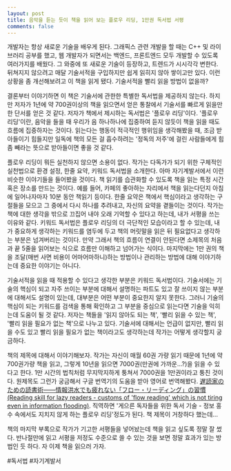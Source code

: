 ```yaml
---
layout: post
title: 음악을 듣는 듯이 책을 읽어 보는 플로우 리딩, 1만권 독서법 서평
comments: false
---
```

개발자는 항상 새로운 기술을 배우게 된다. 그래픽스 관련 개발을 할 때는 C++ 및 라이브러리 공부를 했고, 웹 개발자가 되면서는 백엔드, 프론트엔드 모두 개발할 수 있도록 여러가지를 배웠다. 그 와중에 또 새로운 기술이 등장하고, 트렌드가 시시각각 변한다. 뒤쳐지지 않으려고 매달 기술서적을 구입하지만 쉽게 읽히지 않아 쌓이고만 있다. 이런 상황을 좀 개선해보려고 이 책을 읽게 됐다. 기술서적을 빨리 읽을 방법이 없을까?  

결론부터 이야기하면 이 책은 기술서에 관한한 특별한 독서법을 제공하지 않는다. 하지만 저자가 1년에 약 700권이상의 책을 읽으면서 얻은 통찰에서 기술서를 빠르게 읽을만한 단서를 얻은 것 같다. 저자가 책에서 제시하는 독서법은 '플로우 리딩'이다. '플로우 리딩'이란, 음악을 들을 때 우리가 음 하나하나에 집중하여 듣지 않듯이 책을 읽을 때도 흐름에 집중하자는 것이다. 읽는다는 행동이 적극적인 행위임을 생각해봤을 때, 조금 받아들이기 힘들지만 일독에 책의 모든 걸 흡수하려는 '정독의 저주'에 걸린 사람들에게 힘 좀 빼라는 뜻으로 받아들이면 좋을 것 같다.  

플로우 리딩이 뭐든 실천하지 않으면 소용이 없다. 작가는 다독가가 되기 위한 구체적인 실천법으로 환경 설정, 한줄 요약, 키워드 독서법을 소개한다. 아마 자기계발서에서 이런 비슷한 이야기들을 들어봤을 것이다. 책 읽기를 습관화할 수 있도록 책을 읽는 특정 시간 혹은 장소를 만드는 것이다. 예를 들어, 카페의 좋아하는 자리에서 책을 읽는다던지 아침에 일어나자마자 10분 동안 책읽기 등이다. 한줄 요약은 책에서 핵심이라고 생각하는 구절들을 모으고 그 중에서 다시 하나를 추려내고, 자신의 요약을 곁들이는 것이다. 작가는 책에 대한 생각을 밖으로 끄집어 내야 오래 기억할 수 있다고 하는데, 내가 서평을 쓰는 이유와 같다. 키워드 독서법은 플로우 리딩의 더 극단적인 모습이라고 할 수 있는데, 내가 중요하게 생각하는 키워드를 염두에 두고 책의 머릿말을 읽은 뒤 필요없다고 생각하는 부분은 넘겨버리는 것이다. 만약 그래서 책의 흐름이 연결이 안된다면 소제목의 처음과 끝 5줄을 읽어보는 식으로 흐름만 이해하고 넘어가는 식이다. 마지막에는 1만 권의 책을 조달(매번 사면 비용이 어마어마하니)하는 방법이나 관리하는 방법에 대해 이야기하는데 중요한 이야기는 아니다.  

기술서적을 읽을 때 적용할 수 있다고 생각한 부분은 키워드 독서법이다. 기술서에는 기술의 핵심이 되고 자주 쓰이는 부분에 대해서 설명하는 파트도 있고 잘 쓰이지 않는 부분에 대해서도 설명이 있는데, 대부분은 어떤 부분이 중요한지 알지 못한다. 그러니 기술의 핵심이 되는 키워드를 검색을 통해 확인하고 그 부분을 중심으로 읽는다면 기술을 익히는데 도움이 될 것 같다. 저자는 책들을 '읽지 않아도 되는 책', '빨리 읽을 수 있는 책', '빨리 읽을 필요가 없는 책'으로 나누고 있다. 기술서에 대해서는 언급이 없지만, 빨리 읽을 수도 있고 빨리 읽을 필요가 없는 책이라고도 생각하는데 작가는 어떻게 생각할지 궁금하다.  

책의 제목에 대해서 이야기해보자. 작가는 자신이 매월 60권 가량 읽기 때문에 1년에 약 700권가량 책을 읽고, 그렇게 10년을 읽으면 7000권(만권에 가까운...?)을 읽을 수 있다고 한다. 1만 시간의 법칙처럼 무지막지하게 퉁쳐서 7000권을 1만권이라고 퉁친 것이다. 원제목도 그런가 궁금해서 구글 번역기의 도움을 받아 영어로 번역해봤다. [遅読家のための読書術――情報洪水でも疲れない「フロー・リーディング」の習慣 (Reading skill for lazy readers - customs of 'flow reading' which is not tiring even in information flooding)](https://www.amazon.com/%E9%81%85%E8%AA%AD%E5%AE%B6%E3%81%AE%E3%81%9F%E3%82%81%E3%81%AE%E8%AA%AD%E6%9B%B8%E8%A1%93-%E6%83%85%E5%A0%B1%E6%B4%AA%E6%B0%B4%E3%81%A7%E3%82%82%E7%96%B2%E3%82%8C%E3%81%AA%E3%81%84-%E3%83%95%E3%83%AD%E3%83%BC-%E3%83%AA%E3%83%BC%E3%83%87%E3%82%A3%E3%83%B3%E3%82%B0-%E3%81%AE%E7%BF%92%E6%85%A3/dp/4478068577/ref=la_B004LR6GCO_1_3?s=books&ie=UTF8&qid=1489174790&sr=1-3). 직역하면 '게으른 독자들을 위한 독서 기술 - 정보 홍수 속에서도 지치지 않게 하는 플로우 리딩'정도가 된다. 책 제목이 거창하다 했는데...  

책의 마지막 부록으로 작가가 기고한 서평들을 넣어놨는데 책을 읽고 싶도록 정말 잘 썼다. 반나절만에 읽고 서평을 저정도 수준으로 쓸 수 있는 것을 보면 정말 효과가 있는 방법인 듯 하다. 자 이제 책을 읽으러 가자.

#독서법 #자기계발서